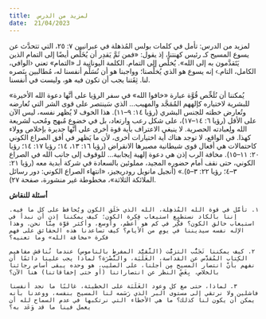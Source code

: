 ```yaml
---
title:  لمزيد من الدرس
date:  21/04/2023
---
```


لمزيد من الدرس: تأمل في كلمات بولس المُذهلة في عبرانيين ٧: ٢٥، التي تتحدَّث عن يسوع المسيح كـ رئيس كهنتنا، إذ يقول: «فمن ثَمَّ يَقدِر أن يُخَلِّص أيضًا إلى التمام الذين يَتَقدَّمون به إلى الله». يُخلِّص إلى التمام. الكلمة اليونانية لـ «التمام» تعني ‹الوافي، الكامل، التام.› إنه يسوع هو الذي يُخلِّصنا؛ وواجبنا هو أن نُسَلِّم أنفسنا له، مُطالبين بِنَصره لنا. ثِقَتنا يجب أن تكون فيه هو، وليست في أنفسنا.

«يُمكننا أن نُلَخِّص قُوَّة عبارة «خافوا الله» في سفر الرؤيا على أنَّها دعوة الله الأخيرة للبشرية لاختياره كإلههم المُمَجَّد والمهيب... الذي سَينتصر على قوى الشر التي تُعارضه وتُعارض خطته للجنس البشري (رؤيا ١٤: ٩–١١). هذا الخوف لا يُظهر نفسه، ليس الآن على الأقل (رؤيا ٦: ١٤–١٧)، على شكل رعب وارتعاد، بل في خضوع مُبهج ومُحب لشريعة الله ولِعبادته الحصرية. لا ينبغي الاعتراف بأية قوة أخرى على أنَّها جديرة بإخلاص وولاء كهذا. في الواقع، لا توجد هناك أية اختيارات أخرى، لأن ما يَظهر في أفق الصراع الكوني كاحتمالات هي أفعال قوى شيطانية مصيرها الانقراض (رؤيا ١٦: ١٣، ١٤؛ رؤيا ١٧: ١٤؛ رؤيا ٢٠: ١١–١٥). مخافة الرب إذن هي دعوة إلهية إيجابية… للوقوف إلى جانب الله في الصراع الكوني، حتى نقف أمام حضوره المجيد، مملوئين بالسعادة في شركة أبدية معه (رؤيا ٢١: ٣–٤؛ رؤيا ٢٢: ٣–٥).» (أنجيل مانويل رودريجيز، «انتهاء الصراع الكوني: دور رسائل الملائكة الثلاثة»، مخطوطة غير منشورة،  صفحة ٢٧).

**أسئلة للنقاش**

`١. تأمَّل في قوة الله المُذهِلة، الله الذي خَلَق الكون ويُحافظ على كل ما فيه. إننا بالكاد نستطيع استيعاب فِكرة الكون؛ كيف يمكننا إذن أن نبدأ في استيعاب خالق الكون؟ فكِّر في كم هو أعظم، وأوسع، وأكثر قوَّة مِنَّا نحن. وهذا الإله نفسه سيديننا في يومٍ من الأيام؟ كيف تساعدنا هذه الحقائق على فهم فكرة «مخافة الله» وما تعنيه؟`

`٢. كيف يمكننا تَجَنُّب التزمُّت (التَّقيُّد المفرط بالناموس) عندما نُناقش مفاهيم الكِتاب المُقدَّس عن القداسة، الغَلَبَة، والنُّصْرَة؟ لماذا يجب علينا دائمًا أن نفهم بأنَّ انتصار المسيح مِن أجلنا، على الصليب، هو وحده يبقى أساس رجائنا بالخلاص، بِغَضِّ النظر عن انتصاراتنا (أو حتى إخفاقاتنا) هنا الآن؟`

`٣. لماذا، حتى مع كل وعود الغَلَبَة على الخطيئة، غالبًا ما نجد أنفسنا فاشلين ولا نرتقي إلى مستوى البر الذي رَسَمه لنا المسيح بنفسه، ووعدنا بأنه يمكن أن يكون لنا كذلك؟ ما هي الأخطاء التي نرتكبها في عدم السماح لله أن يعمل فينا ما قد وَعَد به؟`